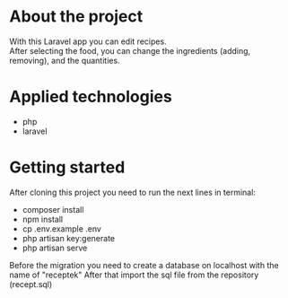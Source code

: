 # About the project
With this Laravel app you can edit recipes.<br/>
After selecting the food, you can change the ingredients (adding, removing), and the quantities.<br/>

# Applied technologies
- php
- laravel

# Getting started
After cloning this project you need to run the next lines in terminal:
- composer install
- npm install
- cp .env.example .env
- php artisan key:generate
- php artisan serve

Before the migration you need to create a database on localhost with the name of "receptek"
After that import the sql file from the repository (recept.sql)
